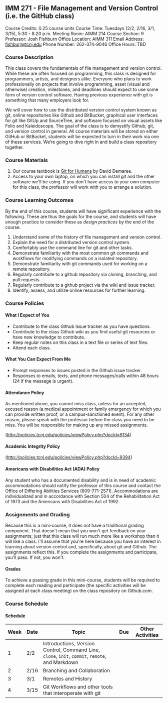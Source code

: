 ## IMM 271 - File Management and Version Control (i.e. the GitHub class)

Course Credits: 0.25 course units
Course Time: Tuesdays (2/2, 2/16, 3/1, 3/15), 5:30 - 8:20 p.m.
Meeting Room: AIMM 214
Course Section: 9
Professor: Josh Fishburn
Office Location: AIMM 311
Email Address: fishburj@tcnj.edu
Phone Number: 262-374-9046
Office Hours: TBD

### Course Description

This class covers the fundamentals of file management and version control. While these are often focused on programming, this class is designed for programmers, artists, and designers alike. Everyone who plans to work professionally on projects that involve programming, asset (visual and otherwise) creation, milestones, and deadlines should expect to use some form of version control software. Having previous experience with git is something that many employers look for.

We will cover how to use the distributed version control system known as git, online repositories like Github and BitBucket, graphical user interfaces for git like GitUp and SourceTree, and software focused on visual assets like Folio and Kaleidoscope. The goal of the class is to demystify Github, git, and version control in general. All course materials will be stored on either GitHub or BitBucket, students will be expected to turn in their work via one of these services. We’re going to dive right in and build a class repository together.

### Course Materials

1. Our course textbook is [Git for Humans](http://abookapart.com/products/git-for-humans) by David Demaree. 
2. Access to your own laptop, on which you can install git and the other software we'll be using. If you don't have access to your own computer for this class, the professor will work with you to arrange a solution.

### Course Learning Outcomes

By the end of this course, students will have significant experience with the following. These are thus the goals for the course, and students will have enough practice to consider these as *design practices* by the end of the course.

1. Understand some of the history of file management and version control.
1. Explain the need for a distributed version control system.
1. Comfortably use the command line for git and other tasks.
1. Demonstrate familiarity with the most common git commands and workflows for modifying commands on a isolated repository.
1. Demonstrate familiarity with git commands used for working on a remote repository.
1. Regularly contribute to a github repository via cloning, branching, and pull requests.
1. Regularly contribute to a github project via the wiki and issue tracker.
1. Identify, assess, and utilize online resources for further learning.

### Course Policies

#### What I Expect of You

* Contribute to the class Github Issue tracker as you have questions.
* Contribute to the class Github wiki as you find useful git resources or have new knowledge to contribute.
* Keep regular notes on this class in a text file or series of text files.
* Attend each class. 

#### What You Can Expect From Me

* Prompt responses to issues posted in the Github issue tracker.
* Responses to emails, texts, and phone messages/calls within 48 hours (24 if the message is urgent).

#### Attendance Policy

As mentioned above, you cannot miss class, unless for an accepted, excused reason (a medical appointment or family emergency for which you can provide written proof, or a campus-sanctioned event). For any other reason, please speak with the professor before the class you need to be miss. You will be responsible for making up any missed assignments.

(http://policies.tcnj.edu/policies/viewPolicy.php?docId=9134) 

#### Academic Integrity Policy

(http://policies.tcnj.edu/policies/viewPolicy.php?docId=9394)

#### Americans with Disabilities Act (ADA) Policy

Any student who has a documented disability and is in need of academic accommodations should notify the professor of this course and contact the Office of Differing Abilities Services (609-771-2571). Accommodations are individualized and in accordance with Section 504 of the Rehabilitation Act of 1973 and the Americans with Disabilities Act of 1992.

### Assignments and Grading

Because this is a mini-course, it does not have a traditional grading component. That doesn't mean that you won't get feedback on your assignments; just that this class will run much more like a workshop than it will like a class. I'll assume that you're here because you have an interest in learning about version control and, specifically, about git and Github. The assignments reflect this. If you complete the assignments and participate, you'll pass. If not, you won't.

#### Grades

To achieve a passing grade in this mini-course, students will be required to complete each reading and participate (the specific activities will be assigned at each class meeting) on the class repository on Github.com. 

### Course Schedule
 
#### Schedule

| Week | Date |                                       Topic                                       | Due | Other Activities |
|------|------|-----------------------------------------------------------------------------------|-----|------------------|
|    1 | 2/2  | Introductions, Version Control, Command Line, `clone`, `init`, `commit`, `remote`, and Markdown |     |                  |
|    2 | 2/16 | Branching and Collaboration                                                       |     |                  |
|    3 | 3/1  | Remotes and History                                                                                  |     |                  |
|    4 | 3/15 | Git Workflows and other tools that interoperate with git                                                                                  |     |                  |
